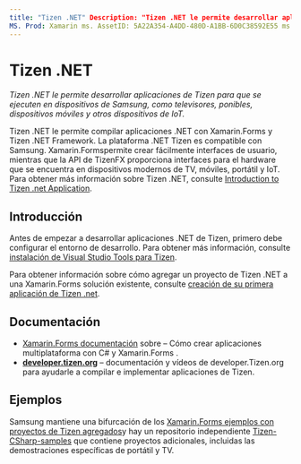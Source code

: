 ```yaml
---
title: "Tizen .NET" Description: "Tizen .NET le permite desarrollar aplicaciones para el sistema operativo Tizen, que se ejecuta en dispositivos Samsung, como televisores, ponibles, dispositivos móviles y otros dispositivos IoT".
MS. Prod: Xamarin ms. AssetID: 5A22A354-A4DD-480D-A1BB-6D0C38592E55 ms. Technology: Xamarin-Forms Author: davidbritch ms. Author: dabritch ms. Date: 09/26/2018 no-LOC: [ Xamarin.Forms , Xamarin.Essentials ]
---
```


# <a name="tizen-net"></a>Tizen .NET

_Tizen .NET le permite desarrollar aplicaciones de Tizen para que se ejecuten en dispositivos de Samsung, como televisores, ponibles, dispositivos móviles y otros dispositivos de IoT._

Tizen .NET le permite compilar aplicaciones .NET con Xamarin.Forms y Tizen .NET Framework. La plataforma .NET Tizen es compatible con Samsung. Xamarin.Formspermite crear fácilmente interfaces de usuario, mientras que la API de TizenFX proporciona interfaces para el hardware que se encuentra en dispositivos modernos de TV, móviles, portátil y IoT. Para obtener más información sobre Tizen .NET, consulte [Introduction to Tizen .net Application](https://developer.tizen.org/development/training/.net-application).

## <a name="get-started"></a>Introducción

Antes de empezar a desarrollar aplicaciones .NET de Tizen, primero debe configurar el entorno de desarrollo. Para obtener más información, consulte [instalación de Visual Studio Tools para Tizen](https://developer.tizen.org/development/visual-studio-tools-tizen/installing-visual-studio-tools-tizen).

Para obtener información sobre cómo agregar un proyecto de Tizen .NET a una Xamarin.Forms solución existente, consulte [creación de su primera aplicación de Tizen .net](https://developer.tizen.org/development/training/.net-application/creating-your-first-tizen-.net-application).

## <a name="documentation"></a>Documentación

- [ Xamarin.Forms documentación](~/xamarin-forms/index.yml) sobre &ndash; Cómo crear aplicaciones multiplataforma con C# y Xamarin.Forms .
- [**developer.tizen.org**](https://developer.tizen.org/development) &ndash; documentación y vídeos de developer.Tizen.org para ayudarle a compilar e implementar aplicaciones de Tizen.

## <a name="samples"></a>Ejemplos

Samsung mantiene una bifurcación de los [ Xamarin.Forms ejemplos con proyectos de Tizen agregados](https://github.com/Samsung/xamarin-forms-samples)y hay un repositorio independiente [Tizen-CSharp-samples](https://github.com/Samsung/Tizen-CSharp-Samples) que contiene proyectos adicionales, incluidas las demostraciones específicas de portátil y TV.
